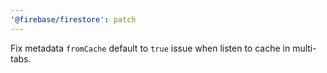 ```yaml
---
'@firebase/firestore': patch
---
```


Fix metadata `fromCache` default to `true` issue when listen to cache in multi-tabs.
